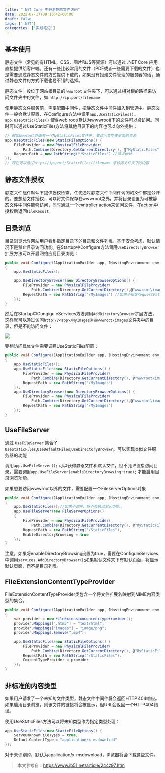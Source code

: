 ```yaml
---
title: ".NET Core 中开启静态文件访问"
date: 2022-07-17T09:16:42+08:00
draft: false
tags: ['.NET']
categories: ['实践笔记']
---
```


## 基本使用

静态文件（常见的有HTML，CSS，图片和JS等资源）可以通过 .NET Core 应用直接提供给客户端。还有一些比较常用的文件（PDF或者一些需要下载的文件）也是需要通过静态文件的方式提供下载的，如果没有搭建文件管理的服务器的话，通过静态文件的方式下载也是不错的选择。

静态文件一般位于网站根目录的 `wwwroot` 文件夹下，可以通过相对根的路径来访问文件夹中的文件，如 `http://ip:port/filename`

使用静态文件服务前，需要配置中间件，把静态文件中间件加入到管道中。静态文件一般会默认配置，在Configure方法中调用`app.UseStaticFiles()`。`app.UseStaticFiles()` 使得web root(默认为wwwroot)下的文件可以被访问。同时可以通过UseStaticFiles方法将其他目录下的内容也可以向外提供：
```csharp
// 假如wwwroot外面有一个MyStaticFiles文件夹，要访问文件夹里面的资源
app.UseStaticFiles(new StaticFileOptions() {
    FileProvider = new PhysicalFileProvider(
        Path.Combine(Directory.GetCurrentDirectory(), @"MyStaticFiles")), //用于定位资源的文件系统
    RequestPath = new PathString("/StaticFiles") //请求地址
});
// 现在可以通过http://ip:port/StaticFiles/filename 来访问文件夹下的内容
```

## 静态文件授权

静态文件组件默认不提供授权检查。任何通过静态文件中间件访问的文件都是公开的。要想给文件授权，可以将文件保存在wwwroot之外，并将目录设置为可被静态文件中间件能够访问，同时通过一个controller action来访问文件，在action中授权后返回`FileResult`。

## 目录浏览

目录浏览允许网站用户看到指定目录下的目录和文件列表。基于安全考虑，默认情况下是禁止目录访问功能。在Startup中Configure方法调用`UseDirectoryBrowser`扩展方法可以开启网络应用目录浏览：

```csharp
public void Configure(IApplicationBuilder app, IHostingEnvironment env, ILoggerFactory loggerFactory)
{
    app.UseStaticFiles();

    app.UseDirectoryBrowser(new DirectoryBrowserOptions() {
        FileProvider = new PhysicalFileProvider(
            Path.Combine(Directory.GetCurrentDirectory(),@"wwwroot\images")),
        RequestPath = new PathString("/MyImages") //如果不指定RequestPath，会将PhysicalFileProvider中的路径参数作为默认文件夹，替换掉wwwroot
    });
}
```

然后在Startup中CongigureServices方法调用`AddDirectoryBrowser`扩展方法，这样就可以通过访问`http://<app>/MyImages浏览wwwroot/images`文件夹中的目录，但是不能访问文件：

![](https://cdn.jsdelivr.net/gh/LesanOuO/images/img/DotNetCore静态文件1.png)

要想访问具体文件需要调用UseStaticFiles配置：

```csharp
public void Configure(IApplicationBuilder app, IHostingEnvironment env, ILoggerFactory loggerFactory)
{
    app.UseStaticFiles();
    app.UseStaticFiles(new StaticFileOptions() {
        FileProvider = new PhysicalFileProvider(
            Path.Combine(Directory.GetCurrentDirectory(), @"wwwroot\images")), //用于定位资源的文件系统
        RequestPath = new PathString("/MyImages")
    });
    app.UseDirectoryBrowser(new DirectoryBrowserOptions() {
        FileProvider = new PhysicalFileProvider(
            Path.Combine(Directory.GetCurrentDirectory(),@"wwwroot\images")),
        RequestPath = new PathString("/MyImages")
    });
}
```
## UseFileServer

通过 `UseFileServer` 集合了`UseStaticFiles`,`UseDefaultFiles`,`UseDirectoryBrowser`。可以实现类似文件服务器的功能

调用`app.UseFileServer();` 可以获得静态文件和默认文件，但不允许直接访问目录。需要调用`app.UseFileServer(enableDirectoryBrowsing:true);` 才能启用目录浏览功能。

如果想要访问wwwroot以外的文件，需要配置一个FileServerOptions对象
```csharp
public void Configure(IApplicationBuilder app, IHostingEnvironment env, ILoggerFactory loggerFactory)
{
    app.UseStaticFiles();//如果不调用，将不会启动默认功能。
    app.UseFileServer(new FileServerOptions()
    {
        FileProvider = new PhysicalFileProvider(
            Path.Combine(Directory.GetCurrentDirectory(), @"MyStaticFiles")),
        RequestPath = new PathString("/StaticFiles"),
        EnableDirectoryBrowsing = true
    });
}
```

注意，如果将enableDirectoryBrowsing设置为true，需要在ConfigureServices中调用`services.AddDirectoryBrowser()`;如果默认文件夹下有默认页面，将显示默认页面，而不是目录列表。

## FileExtensionContentTypeProvider

FileExtensionContentTypeProvider类包含一个将文件扩展名映射到MIME内容类型的集合。

```csharp
public void Configure(IApplicationBuilder app, IHostingEnvironment env, ILoggerFactory loggerFactory)
{
    var provider = new FileExtensionContentTypeProvider();
    provider.Mappings[".htm3"] = "text/html";
    provider.Mappings["images"] = "iamge/png";
    provider.Mappings.Remove(".mp4");

    app.UseStaticFiles(new StaticFileOptions() {
        FileProvider = new PhysicalFileProvider(
            Path.Combine(Directory.GetCurrentDirectory(), @"MyStaticFiles")),
        RequestPath = new PathString("/StaticFiles"),
        ContentTypeProvider = provider
    });
}
```

## 非标准的内容类型

如果用户请求了一个未知的文件类型，静态文件中间件将会返回HTTP 404响应。如果启用目录浏览，则该文件的链接将会被显示，但URL会返回一个HTTP404错误。

使用UseStaticFiles方法可以将未知类型作为指定类型处理：

```csharp
app.UseStaticFiles(new StaticFileOptions() {
    ServeUnknownFileTypes = true,
    DefaultContentType = "application/x-msdownload"
});
```
对于未识别的，默认为application/x-msdownload，浏览器将会下载这些文件。

> 本文参考自：https://www.jb51.net/article/244297.htm
